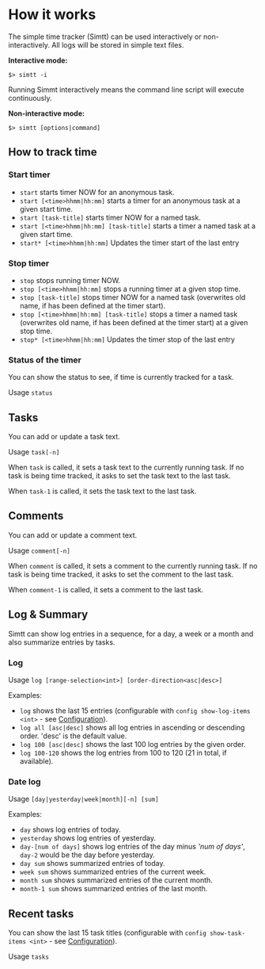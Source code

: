 # How it works

The simple time tracker (Simtt) can be used interactively
 or non-interactively. All logs will be stored in simple text files.

**Interactive mode:**
```
$> simtt -i
```

Running Simmt interactively means the command line script will execute
 continuously.

**Non-interactive mode:**
```
$> simtt [options|command]
```

## How to track time

### Start timer

* `start` starts timer NOW for an anonymous task.
* `start [<time>hhmm|hh:mm]` starts a timer for an anonymous task at a given start time.
* `start [task-title]` starts timer NOW for a named task.
* `start [<time>hhmm|hh:mm] [task-title]` starts a timer a named task at a given start time.
* `start* [<time>hhmm|hh:mm]` Updates the timer start of the last entry


### Stop timer

* `stop` stops running timer NOW.
* `stop [<time>hhmm|hh:mm]` stops a running timer at a given stop time.
* `stop [task-title]` stops timer NOW for a named task (overwrites old name, if has been defined at the timer start).
* `stop [<time>hhmm|hh:mm] [task-title]` stops a timer a named task (overwrites old name, if has been defined at the timer start) at a given stop time.
* `stop* [<time>hhmm|hh:mm]` Updates the timer stop of the last entry


### Status of the timer

You can show the status to see, if time is currently tracked for a task.

Usage `status`


## Tasks

You can add or update a task text.

Usage `task[-n]`

When `task` is called, it sets a task text to the currently running task.
If no task is being time tracked, it asks to set the task text to the last task.

When `task-1` is called, it sets the task text to the last task.


## Comments

You can add or update a comment text.

Usage `comment[-n]`

When `comment` is called, it sets a comment to the currently running task.
If no task is being time tracked, it asks to set the comment to the last task.

When `comment-1` is called, it sets a comment to the last task.


## Log & Summary

Simtt can show log entries in a sequence, for a day, a week or a month
 and also summarize entries by tasks.


### Log

Usage `log [range-selection<int>] [order-direction<asc|desc>]`

Examples:
* `log` shows the last 15 entries (configurable with `config show-log-items <int>` - see [Configuration](#Configuration)).
* `log all [asc|desc]` shows all log entries in ascending or descending order. 'desc' is the default value.
* `log 100 [asc|desc]` shows the last 100 log entries by the given order.
* `log 100-120` shows the log entries from 100 to 120 (21 in total, if available).


### Date log

Usage `[day|yesterday|week|month][-n] [sum]`

Examples:
* `day` shows log entries of today.
* `yesterday` shows log entries of yesterday.
* `day-[num of days]` shows log entries of the day minus *'num of days'*, `day-2` would be the day before yesterday.
* `day sum` shows summarized entries of today.
* `week sum` shows summarized entries of the current week.
* `month sum` shows summarized entries of the current month.
* `month-1 sum` shows summarized entries of the last month.


## Recent tasks

You can show the last 15 task titles (configurable with `config show-task-items <int>` - see [Configuration](#Configuration)).

Usage `tasks`
